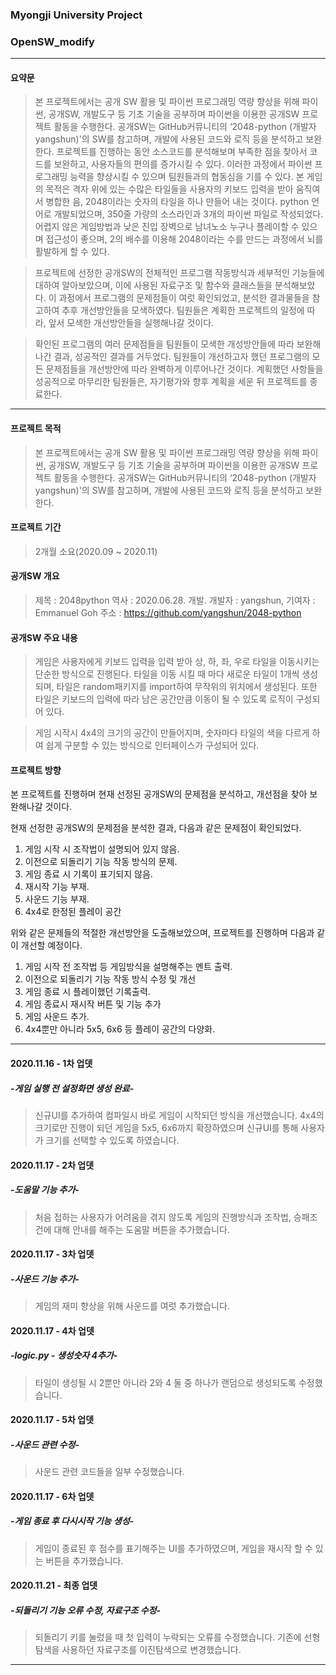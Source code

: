### Myongji University Project
### OpenSW_modify
-----------------------------------
#### 요약문
>  본 프로젝트에서는 공개 SW 활용 및 파이썬 프로그래밍 역량 향상을 위해 파이썬, 공개SW, 개발도구 등 기초 기술을 공부하며 파이썬을 이용한 공개SW 프로젝트 활동을 수행한다.
공개SW는 GitHub커뮤니티의 ‘2048-python (개발자 yangshun)'의 SW를 참고하며, 개발에 사용된 코드와 로직 등을 분석하고 보완한다.
 프로젝트를 진행하는 동안 소스코드를 분석해보며 부족한 점을 찾아서 코드를 보완하고, 사용자들의 편의를 증가시킬 수 있다. 이러한 과정에서 파이썬 프로그래밍 능력을 향상시킬 수 있으며 팀원들과의 협동심을 기를 수 있다.
 본 게임의 목적은 격자 위에 있는 수많은 타일들을 사용자의 키보드 입력을 받아 움직여서 병합한 
음, 2048이라는 숫자의 타일을 하나 만들어 내는 것이다. python 언어로 개발되었으며, 350줄 가량의 소스라인과 3개의 파이썬 파일로 작성되었다. 어렵지 않은 게임방법과 낮은 진입 장벽으로 남녀노소 누구나 플레이할 수 있으며 접근성이 좋으며, 2의 배수를 이용해 2048이라는 수를 만드는 과정에서 뇌를 활발하게 할 수 있다.

>프로젝트에 선정한 공개SW의 전체적인 프로그램 작동방식과 세부적인 기능들에 대하여 알아보았으며, 이에 사용된 자료구조 및 함수와 클래스들을 분석해보았다. 이 과정에서 프로그램의 문제점들이 여럿 확인되었고, 분석한 결과물들을 참고하여 추후 개선방안들을 모색하였다. 팀원들은 계획한 프로젝트의 일정에 따라, 앞서 모색한 개선방안들을 실행해나갈 것이다.

>확인된 프로그램의 여러 문제점들을 팀원들이 모색한 개성방안들에 따라 보완해나간 결과, 성공적인 결과를 거두었다. 팀원들이 개선하고자 했던 프로그램의 모든 문제점들을 개선방안에 따라 완벽하게 이루어나간 것이다. 계획했던 사항들을 성공적으로 마무리한 팀원들은, 자기평가와 향후 계획을 세운 뒤 프로젝트를 종료한다.
-----------------------------------
#### 프로젝트 목적
>본 프로젝트에서는 공개 SW 활용 및 파이썬 프로그래밍 역량 향상을 위해 파이썬, 공개SW, 개발도구 등 기초 기술을 공부하며 파이썬을 이용한 공개SW 프로젝트 활동을 수행한다.
공개SW는 GitHub커뮤니티의 ‘2048-python (개발자 yangshun)'의 SW를 참고하며, 개발에 사용된 코드와 로직 등을 분석하고 보완한다.

#### 프로젝트 기간
>2개월 소요(2020.09 ~ 2020.11)

#### 공개SW 개요
>제목 : 2048python
>역사 : 2020.06.28. 개발.
>개발자 : yangshun, 기여자 : Emmanuel Goh
>주소 : https://github.com/yangshun/2048-python

#### 공개SW 주요 내용
>게임은 사용자에게 키보드 입력을 입력 받아 상, 하, 좌, 우로 타일을 이동시키는 단순한 방식으로 진행된다.
타일을 이동 시킬 때 마다 새로운 타일이 1개씩 생성되며, 타일은 random패키지를 import하여 무작위의 위치에서 생성된다. 또한 타일은 키보드의 입력에 따라 남은 공간만큼 이동이 될 수 있도록 로직이 구성되어 있다.

>게임 시작시 4x4의 크기의 공간이 만들어지며, 숫자마다 타일의 색을 다르게 하여 쉽게 구분할 수 있는 방식으로 인터페이스가 구성되어 있다.

#### 프로젝트 방향
본 프로젝트를 진행하며 현재 선정된 공개SW의 문제점을 분석하고, 개선점을 찾아 보완해나갈 것이다.

현재 선정한 공개SW의 문제점을 분석한 결과, 다음과 같은 문제점이 확인되었다.

1. 게임 시작 시 조작법이 설명되어 있지 않음.
2. 이전으로 되돌리기 기능 작동 방식의 문제.
3. 게임 종료 시 기록이 표기되지 않음.
4. 재시작 기능 부재.
5. 사운드 기능 부재.
6. 4x4로 한정된 플레이 공간

위와 같은 문제들의 적절한 개선방안을 도출해보았으며, 프로젝트를 진행하며 다음과 같이 개선할 예정이다.

1. 게임 시작 전 조작법 등 게임방식을 설명해주는 멘트 출력.
2. 이전으로 되돌리기 기능 작동 방식 수정 및 개선
3. 게임 종료 시 플레이했던 기록출력.
4. 게임 종료시 재시작 버튼 및 기능 추가
5. 게임 사운드 추가.
6. 4x4뿐만 아니라 5x5, 6x6 등 플레이 공간의 다양화.
--------------------------
#### 2020.11.16 - 1차 업뎃
##### -게임 실행 전 설정화면 생성 완료-
>신규UI를 추가하여 컴파일시 바로 게임이 시작되던 방식을 개선했습니다.
>4x4의 크기로만 진행이 되던 게임을 5x5, 6x6까지 확장하였으며 신규UI를 통해 사용자가 크기를 선택할 수 있도록 하였습니다.

#### 2020.11.17 - 2차 업뎃
##### -도움말 기능 추가-
>처음 접하는 사용자가 어려움을 겪지 않도록 게임의 진행방식과 조작법, 승패조건에 대해 안내를 해주는 도움말 버튼을 추가했습니다.

#### 2020.11.17 - 3차 업뎃
##### -사운드 기능 추가-
>게임의 재미 향상을 위해 사운드를 여럿 추가했습니다.

#### 2020.11.17 - 4차 업뎃
##### -logic.py - 생성숫자 4추가-
>타일이 생성될 시 2뿐만 아니라 2와 4 둘 중 하나가 랜덤으로 생성되도록 수정했습니다.

#### 2020.11.17 - 5차 업뎃
##### -사운드 관련 수정-
>사운드 관련 코드들을 일부 수정했습니다.

#### 2020.11.17 - 6차 업뎃
##### -게임 종료 후 다시시작 기능 생성-
>게임이 종료된 후 점수를 표기해주는 UI를 추가하였으며,
>게임을 재시작 할 수 있는 버튼을 추가했습니다.

#### 2020.11.21 - 최종 업뎃
##### -되돌리기 기능 오류 수정, 자료구조 수정-
>되돌리기 키를 눌렀을 때 첫 입력이 누락되는 오류를 수정했습니다.
>기존에 선형탐색을 사용하던 자료구조를 이진탐색으로 변경했습니다.

-------------------------------------------
